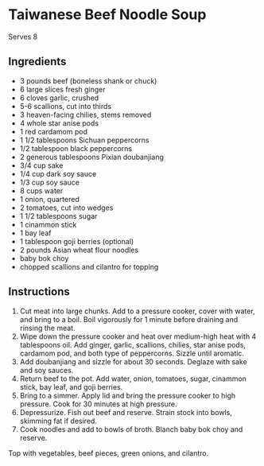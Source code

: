 # Taiwanese Beef Noodle Soup

Serves 8

## Ingredients

- 3 pounds beef (boneless shank or chuck)
- 6 large slices fresh ginger
- 6 cloves garlic, crushed
- 5-6 scallions, cut into thirds
- 3 heaven-facing chilies, stems removed
- 4 whole star anise pods
- 1 red cardamom pod
- 1 1/2 tablespoons Sichuan peppercorns
- 1/2 tablespoon black peppercorns
- 2 generous tablespoons Pixian doubanjiang
- 3/4 cup sake
- 1/4 cup dark soy sauce
- 1/3 cup soy sauce
- 8 cups water
- 1 onion, quartered
- 2 tomatoes, cut into wedges
- 1 1/2 tablespoons sugar
- 1 cinammon stick
- 1 bay leaf
- 1 tablespoon goji berries (optional)
- 2 pounds Asian wheat flour noodles
- baby bok choy
- chopped scallions and cilantro for topping

## Instructions

1. Cut meat into large chunks. Add to a pressure cooker, cover with water, and bring to a boil. Boil vigorously for 1 minute before draining and rinsing the meat.
2. Wipe down the pressure cooker and heat over medium-high heat with 4 tablespoons oil. Add ginger, garlic, scallions, chilies, star anise pods, cardamom pod, and both type of peppercorns. Sizzle until aromatic.
3. Add doubanjiang and sizzle for about 30 seconds. Deglaze with sake and soy sauces.
4. Return beef to the pot. Add water, onion, tomatoes, sugar, cinammon stick, bay leaf, and goji berries.
5. Bring to a simmer. Apply lid and bring the pressure cooker to high pressure. Cook for 30 minutes at high pressure.
6. Depressurize. Fish out beef and reserve. Strain stock into bowls, skimming fat if desired.
7. Cook noodles and add to bowls of broth. Blanch baby bok choy and reserve. 

Top with vegetables, beef pieces, green onions, and cilantro.
